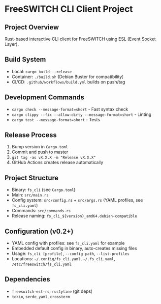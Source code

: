 # FreeSWITCH CLI Client Project

## Project Overview
Rust-based interactive CLI client for FreeSWITCH using ESL (Event Socket Layer).

## Build System
- Local: `cargo build --release`
- Container: `./build.sh` (Debian Buster for compatibility)
- CI/CD: `.github/workflows/build.yml` builds on push/tag

## Development Commands
- `cargo check --message-format=short` - Fast syntax check
- `cargo clippy --fix --allow-dirty --message-format=short` - Linting
- `cargo test --message-format=short` - Tests

## Release Process
1. Bump version in `Cargo.toml`
2. Commit and push to master 
3. `git tag -as vX.X.X -m "Release vX.X.X"`
4. GitHub Actions creates release automatically

## Project Structure
- Binary: `fs_cli` (see `Cargo.toml`)
- Main: `src/main.rs`
- Config system: `src/config.rs` + `src/args.rs` (YAML profiles, see `fs_cli.yaml`)
- Commands: `src/commands.rs`
- Release naming: `fs_cli_${version}_amd64.debian-compatible`

## Configuration (v0.2+)
- YAML config with profiles: see `fs_cli.yaml` for example
- Embedded default config in binary, auto-creates missing files
- Usage: `fs_cli [profile]`, `--config path`, `--list-profiles`
- Locations: `~/.config/fs_cli.yaml`, `~/.fs_cli.yaml`, `/etc/freeswitch/fs_cli.yaml`

## Dependencies
- `freeswitch-esl-rs`, `rustyline` (git deps)
- `tokio`, `serde_yaml`, `crossterm`